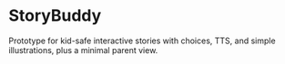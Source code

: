 # StoryBuddy
Prototype for kid-safe interactive stories with choices, TTS, and simple illustrations, plus a minimal parent view.
